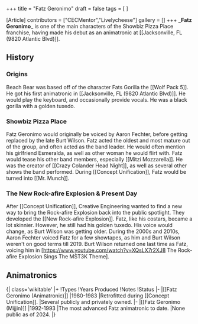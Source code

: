 +++
title = "Fatz Geronimo"
draft = false
tags = [ ]

[Article]
contributors = ["CECMentor","Livelycheese"]
gallery = []
+++
**_Fatz Geronimo**_ is one of the main characters of the Showbiz Pizza Place franchise, having made his debut as an animatronic at [[Jacksonville, FL (9820 Atlantic Blvd)]].

##  History ## 

###  Origins ### 
Beach Bear was based off of the character Fats Gorilla the [[Wolf Pack 5]]. He got his first animatronic in [[Jacksonville, FL (9820 Atlantic Blvd)]]. He would play the keyboard, and occasionally provide vocals. He was a black gorilla with a golden tuxedo.

###  Showbiz Pizza Place ### 
Fatz Geronimo would originally be voiced by Aaron Fechter, before getting replaced by the late Burt Wilson. Fatz acted the oldest and most mature out of the group, and often acted as the band leader. He would often mention his girlfriend Esmeralda, as well as other woman he would flirt with. Fatz would tease his other band members, especially [[Mitzi Mozzarella]]. He was the creator of [[Crazy Colander Head Night]], as well as several other shows the band performed. During [[Concept Unification]], Fatz would be turned into [[Mr. Munch]]. 

###  The New Rock-afire Explosion & Present Day ### 
After [[Concept Unification]], Creative Engineering wanted to find a new way to bring the Rock-afire Explosion back into the public spotlight. They developed the [[New Rock-afire Explosion]]. Fatz, like his costars, became a lot skinnier. However, he still had his golden tuxedo. His voice would change, as Burt Wilson was getting older. During the 2000s and 2010s, Aaron Fechter voiced Fatz for a few showtapes, as him and Burt Wilson weren't on good terms till 2019. Burt Wilson returned one last time as Fatz, voicing him in [https://www.youtube.com/watch?v=XQsLX7r2XJ8 The Rock-afire Explosion Sings The MST3K Theme].

##  Animatronics ## 
{| class='wikitable'
|+
!Types
!Years Produced
!Notes
!Status
|-
|[[Fatz Geronimo (Animatronic)]]
|1980-1983
|Retrofitted during [[Concept Unification]].
|Several publicly and privately owned.
|-
|[[Fatz Geronimo (Mijjin)]]
|1992-1993
|The most advanced Fatz animatronic to date.
|None public as of 2024.
|}